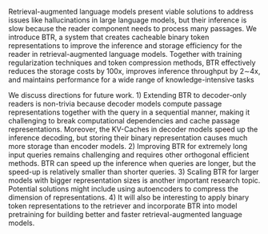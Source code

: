 Retrieval-augmented language models present viable solutions to address issues like hallucinations in
large language models, but their inference is slow because the reader component needs to process
many passages. We introduce BTR, a system that creates cacheable binary token representations
to improve the inference and storage efficiency for the reader in retrieval-augmented language
models. Together with training regularization techniques and token compression methods, BTR
effectively reduces the storage costs by 100x, improves inference throughput by 2∼4x, and maintains
performance for a wide range of knowledge-intensive tasks



We discuss directions for future work. 1) Extending BTR to decoder-only readers is non-trivia because
decoder models compute passage representations together with the query in a sequential manner,
making it challenging to break computational dependencies and cache passage representations.
Moreover, the KV-Caches in decoder models speed up the inference decoding, but storing their binary
representation causes much more storage than encoder models. 2) Improving BTR for extremely long
input queries remains challenging and requires other orthogonal efficient methods. BTR can speed
up the inference when queries are longer, but the speed-up is relatively smaller than shorter queries.
3) Scaling BTR for larger models with bigger representation sizes is another important research topic.
Potential solutions might include using autoencoders to compress the dimension of representations.
4) It will also be interesting to apply binary token representations to the retriever and incorporate
BTR into model pretraining for building better and faster retrieval-augmented language models.
